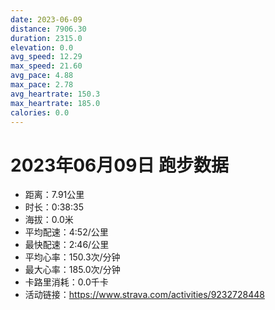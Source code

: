 ```yaml
---
date: 2023-06-09
distance: 7906.30
duration: 2315.0
elevation: 0.0
avg_speed: 12.29
max_speed: 21.60
avg_pace: 4.88
max_pace: 2.78
avg_heartrate: 150.3
max_heartrate: 185.0
calories: 0.0
---
```


# 2023年06月09日 跑步数据

- 距离：7.91公里
- 时长：0:38:35
- 海拔：0.0米
- 平均配速：4:52/公里
- 最快配速：2:46/公里
- 平均心率：150.3次/分钟
- 最大心率：185.0次/分钟
- 卡路里消耗：0.0千卡
- 活动链接：https://www.strava.com/activities/9232728448
